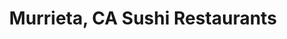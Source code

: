 ---
layout: city
title: Murrieta, CA Sushi Restaurants
permalink: /california/murrieta/
stateAbbr: CA
stateName: California
cityName: Murrieta

---